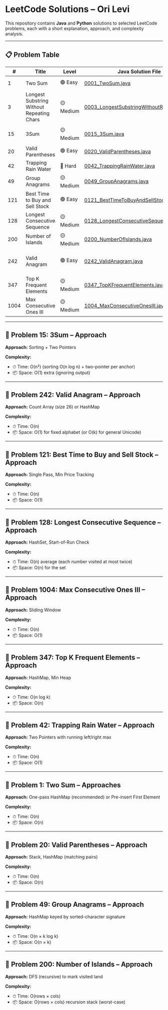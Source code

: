 # LeetCode Solutions – Ori Levi

This repository contains **Java** and **Python** solutions to selected LeetCode problems, each with a short explanation, approach, and complexity analysis.

---

## 📋 Problem Table

| #     | Title                                     | Level    | Java Solution File                                               | Python Solution File                                               | Approaches                              |
|-------|-------------------------------------------|----------|------------------------------------------------------------------|----------------------------------------------------------------------|-----------------------------------------|
| 1     | Two Sum                                   | 🟢 Easy   | [0001_TwoSum.java](java/0001_TwoSum.java)                         |                                                                      | HashMap (2 versions)                    |
| 3     | Longest Substring Without Repeating Chars | 🟡 Medium | [0003_LongestSubstringWithoutRepeating.java](java/0003_LongestSubstringWithoutRepeating.java) |                                                                      | Sliding Window, HashMap, HashSet        |
| 15    | 3Sum                                      | 🟡 Medium | [0015_3Sum.java](java/0015_3Sum.java)                             | [0015_3Sum.py](python/0015_3Sum.py)                                 | Sorting + Two Pointers                  |
| 20    | Valid Parentheses                         | 🟢 Easy   | [0020_ValidParentheses.java](java/0020_ValidParentheses.java)     |                                                                      | Stack, HashMap                          |
| 42    | Trapping Rain Water                       | 🔴 Hard   | [0042_TrappingRainWater.java](java/0042_TrappingRainWater.java)   |                                                                      | Two Pointers                            |
| 49    | Group Anagrams                            | 🟡 Medium | [0049_GroupAnagrams.java](java/0049_groupAnagrams.java)           |                                                                      | HashMap, Char Sorting                   |
| 121   | Best Time to Buy and Sell Stock           | 🟢 Easy   | [0121_BestTimeToBuyAndSellStock.java](java/0121_BestTimeToBuyAndSellStock.java) | [0121_BestTimeToBuyAndSellStock.py](python/0121_BestTimeToBuyAndSellStock.py) | Single Pass, Min Price Tracking         |
| 128   | Longest Consecutive Sequence              | 🟡 Medium | [0128_LongestConsecutiveSequence.java](java/0128_LongestConsecutiveSequence.java) | [0128_LongestConsecutiveSequence.py](python/0128_LongestConsecutiveSequence.py) | HashSet, Start-of-Run Check             |
| 200   | Number of Islands                         | 🟡 Medium | [0200_NumberOfIslands.java](java/0200_NumberOfIslands.java)       |                                                                      | DFS (recursive)                         |
| 242   | Valid Anagram                             | 🟢 Easy   | [0242_ValidAnagram.java](java/0242_ValidAnagram.java)             | [0242_ValidAnagram.py](python/0242_ValidAnagram.py)                 | Count Array (O(n)), HashMap alternative |
| 347   | Top K Frequent Elements                   | 🟡 Medium | [0347_TopKFrequentElements.java](java/0347_TopKFrequentElements.java) |                                                                      | HashMap, Min Heap                       |
| 1004  | Max Consecutive Ones III                  | 🟡 Medium | [1004_MaxConsecutiveOnesIII.java](java/1004_MaxConsecutiveOnes3.java) |                                                                      | Sliding Window                          |

---

## 🧩 Problem 15: 3Sum – Approach

**Approach:** Sorting + Two Pointers  

**Complexity:**  
- ⏱ Time: O(n²) (sorting O(n log n) + two-pointer per anchor)  
- 📦 Space: O(1) extra (ignoring output)

---

## 🧩 Problem 242: Valid Anagram – Approach

**Approach:** Count Array (size 26) or HashMap  

**Complexity:**  
- ⏱ Time: O(n)  
- 📦 Space: O(1) for fixed alphabet (or O(k) for general Unicode)

---

## 🧩 Problem 121: Best Time to Buy and Sell Stock – Approach

**Approach:** Single Pass, Min Price Tracking  

**Complexity:**  
- ⏱ Time: O(n)  
- 📦 Space: O(1)

---

## 🧩 Problem 128: Longest Consecutive Sequence – Approach

**Approach:** HashSet, Start-of-Run Check  

**Complexity:**  
- ⏱ Time: O(n) average (each number visited at most twice)  
- 📦 Space: O(n) for the set

---

## 🧩 Problem 1004: Max Consecutive Ones III – Approach

**Approach:** Sliding Window  

**Complexity:**  
- ⏱ Time: O(n)  
- 📦 Space: O(1)

---

## 🧩 Problem 347: Top K Frequent Elements – Approach

**Approach:** HashMap, Min Heap  

**Complexity:**  
- ⏱ Time: O(n log k)  
- 📦 Space: O(n)

---

## 🧩 Problem 42: Trapping Rain Water – Approach

**Approach:** Two Pointers with running left/right max  

**Complexity:**  
- ⏱ Time: O(n)  
- 📦 Space: O(1)

---

## 🧩 Problem 1: Two Sum – Approaches

**Approach:** One-pass HashMap (recommended) or Pre-insert First Element  

**Complexity:**  
- ⏱ Time: O(n)  
- 📦 Space: O(n)

---

## 🧩 Problem 20: Valid Parentheses – Approach

**Approach:** Stack, HashMap (matching pairs)  

**Complexity:**  
- ⏱ Time: O(n)  
- 📦 Space: O(n)

---

## 🧩 Problem 49: Group Anagrams – Approach

**Approach:** HashMap keyed by sorted-character signature  

**Complexity:**  
- ⏱ Time: O(n × k log k)  
- 📦 Space: O(n × k)

---

## 🧩 Problem 200: Number of Islands – Approach

**Approach:** DFS (recursive) to mark visited land  

**Complexity:**  
- ⏱ Time: O(rows × cols)  
- 📦 Space: O(rows × cols) recursion stack (worst-case)
